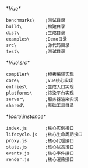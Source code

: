 **Vue\**

```
benchmarks\    ;测试目录
build\         ;构建目录
dist\          ;生成目录
examples\      ;Demo目录
src\           ;源代码目录
test\          ;测试目录
```

**Vue\src\**

```
compiler\      ;模板编译实现
core\          ;Vue核心实现
entries\       ;生成入口实现
platforms\     ;渲染平台实现
server\        ;服务器渲染实现
shared\        ;基础工具目录
```

**\core\instance\**

```
index.js       ;核心实例接口
lifecycle.js   ;核心生命周期接口
proxy.js       ;核心代理接口
state.js       ;核心状态接口
events.js      ;核心事件接口
render.js      ;核心渲染接口
```



